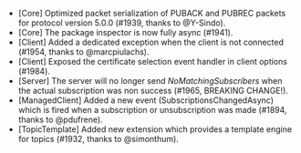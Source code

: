 * [Core] Optimized packet serialization of PUBACK and PUBREC packets for protocol version 5.0.0 (#1939, thanks to @Y-Sindo).
* [Core] The package inspector is now fully async (#1941).
* [Client] Added a dedicated exception when the client is not connected (#1954, thanks to @marcpiulachs).
* [Client] Exposed the certificate selection event handler in client options (#1984).
* [Server] The server will no longer send _NoMatchingSubscribers_ when the actual subscription was non success (#1965, BREAKING CHANGE!). 
* [ManagedClient] Added a new event (SubscriptionsChangedAsync) which is fired when a subscription or unsubscription was made (#1894, thanks to @pdufrene).
* [TopicTemplate] Added new extension which provides a template engine for topics (#1932, thanks to @simonthum).
